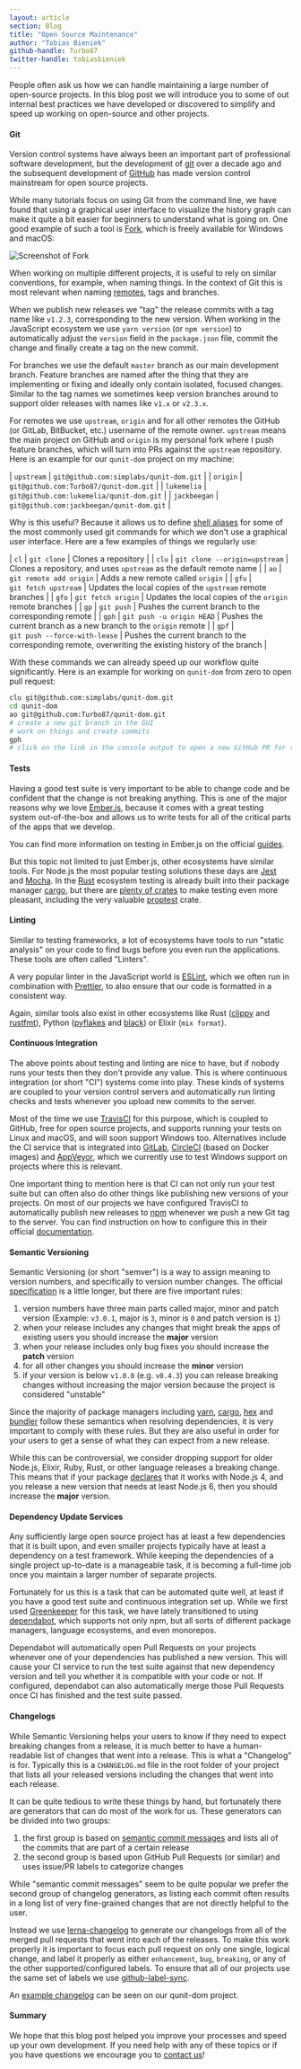 ```yaml
---
layout: article
section: Blog
title: "Open Source Maintenance"
author: "Tobias Bieniek"
github-handle: Turbo87
twitter-handle: tobiasbieniek
---
```


People often ask us how we can handle maintaining a large number of open-source
projects. In this blog post we will introduce you to some of out internal best
practices we have developed or discovered to simplify and speed up working on
open-source and other projects.

<!--break-->

<style>
code {
  white-space: nowrap;
}
</style>

#### Git

Version control systems have always been an important part of professional
software development, but the development of [git] over a decade ago and the
subsequent development of [GitHub] has made version control mainstream for open
source projects.

While many tutorials focus on using Git from the command line, we have found
that using a graphical user interface to visualize the history graph can make
it quite a bit easier for beginners to understand what is going on. One good
example of such a tool is [Fork], which is freely available for Windows and macOS:

![Screenshot of Fork](/images/posts/2018-11-27-open-source-maintenance/git-fork.png)

When working on multiple different projects, it is useful to rely on similar
conventions, for example, when naming things. In the context of Git this is most
relevant when naming [remotes](https://git-scm.com/book/en/v2/Git-Basics-Working-with-Remotes),
tags and branches.

When we publish new releases we "tag" the release commits with a tag name like
`v1.2.3`, corresponding to the new version. When working in the JavaScript
ecosystem we use `yarn version` (or `npm version`) to automatically adjust
the `version` field in the `package.json` file, commit the change and finally
create a tag on the new commit.

For branches we use the default `master` branch as our main development branch.
Feature branches are named after the thing that they are implementing or fixing
and ideally only contain isolated, focused changes.  Similar to the tag names we
sometimes keep version branches around to support older releases with names
like `v1.x` or `v2.3.x`.

For remotes we use `upstream`, `origin` and for all other remotes the GitHub
(or GitLab, BitBucket, etc.) username of the remote owner. `upstream` means the
main project on GitHub and `origin` is my personal fork where I push feature
branches, which will turn into PRs against the `upstream` repository. Here is an 
example for our `qunit-dom` project on my machine:

| `upstream` | `git@github.com:simplabs/qunit-dom.git` |
| `origin` | `git@github.com:Turbo87/qunit-dom.git` |
| `lukemelia` | `git@github.com:lukemelia/qunit-dom.git` |
| `jackbeegan` | `git@github.com:jackbeegan/qunit-dom.git` |

Why is this useful? Because it allows us to define [shell aliases](https://shapeshed.com/unix-alias/)
for some of the most commonly used git commands for which we don't use a
graphical user interface. Here are a few examples of things we regularly use:

| `cl` | `git clone` | Clones a repository |
| `clu` | `git clone --origin=upstream` | Clones a repository, and uses `upstream` as the default remote name |
| `ao` | `git remote add origin` | Adds a new remote called `origin` |
| `gfu` | `git fetch upstream` | Updates the local copies of the `upstream` remote branches | 
| `gfo` | `git fetch origin` | Updates the local copies of the `origin` remote branches | 
| `gp` | `git push` | Pushes the current branch to the corresponding remote |
| `gph` | `git push -u origin HEAD` | Pushes the current branch as a new branch to the `origin` remote |
| `gpf` | `git push --force-with-lease` | Pushes the current branch to the corresponding remote, overwriting the existing history of the branch |

With these commands we can already speed up our workflow quite significantly.
Here is an example for working on `qunit-dom` from zero to open pull request:

```bash
clu git@github.com:simplabs/qunit-dom.git
cd qunit-dom
ao git@github.com:Turbo87/qunit-dom.git
# create a new git branch in the GUI
# work on things and create commits
gph
# click on the link in the console output to open a new GitHub PR for the branch
```


#### Tests

Having a good test suite is very important to be able to change code and be
confident that the change is not breaking anything. This is one of the major
reasons why we love [Ember.js], because it comes with a great testing system
out-of-the-box and allows us to write tests for all of the critical parts of
the apps that we develop.

You can find more information on testing in Ember.js on the official
[guides](https://guides.emberjs.com/release/testing/).

But this topic not limited to just Ember.js, other ecosystems have similar
tools. For Node.js the most popular testing solutions these days are [Jest]
and [Mocha]. In the [Rust] ecosystem testing is already built into their
package manager [cargo], but there are [plenty of crates](https://github.com/rust-unofficial/awesome-rust#testing)
to make testing even more pleasant, including the very valuable [proptest]
crate.


#### Linting

Similar to testing frameworks, a lot of ecosystems have tools to run "static
analysis" on your code to find bugs before you even run the applications. These
tools are often called "Linters".

A very popular linter in the JavaScript world is [ESLint], which we often run in
combination with [Prettier], to also ensure that our code is formatted in a
consistent way.

Again, similar tools also exist in other ecosystems like Rust ([clippy] and
[rustfmt]), Python ([pyflakes] and [black]) or Elixir (`mix format`).


#### Continuous Integration

The above points about testing and linting are nice to have, but if nobody runs
your tests then they don't provide any value. This is where continuous
integration (or short "CI") systems come into play. These kinds of systems are
coupled to your version control servers and automatically run linting checks and
tests whenever you upload new commits to the server.

Most of the time we use [TravisCI] for this purpose, which is coupled to GitHub,
free for open source projects, and supports running your tests on Linux and
macOS, and will soon support Windows too. Alternatives include the CI service
that is integrated into [GitLab], [CircleCI] (based on Docker images) and
[AppVeyor], which we currently use to test Windows support on projects where
this is relevant.

One important thing to mention here is that CI can not only run your test suite
but can often also do other things like publishing new versions of your
projects. On most of our projects we have configured TravisCI to automatically
publish new releases to [npm] whenever we push a new Git tag to the server.
You can find instruction on how to configure this in their official
[documentation](https://docs.travis-ci.com/user/deployment/npm/).


#### Semantic Versioning

Semantic Versioning (or short "semver") is a way to assign meaning to version
numbers, and specifically to version number changes. The official
[specification](https://semver.org/) is a little longer, but there are five
important rules:

1. version numbers have three main parts called major, minor and patch version
   (Example: `v3.0.1`, major is `3`, minor is `0` and patch version is `1`)
2. when your release includes any changes that might break the apps of existing
   users you should increase the **major** version
3. when your release includes only bug fixes you should increase the **patch**
   version
4. for all other changes you should increase the **minor** version
5. if your version is below `v1.0.0` (e.g. `v0.4.3`) you can release breaking
   changes without increasing the major version because the project is
   considered "unstable"

Since the majority of package managers including [yarn], [cargo], [hex] and
[bundler] follow these semantics when resolving dependencies, it is very important
to comply with these rules. But they are also useful in order for your users
to get a sense of what they can expect from a new release.

While this can be controversial, we consider dropping support for older Node.js,
Elixir, Ruby, Rust, or other language releases a breaking change. This means that if
your package [declares](https://docs.npmjs.com/files/package.json#engines)
that it works with Node.js 4, and you release a new version that needs at least
Node.js 6, then you should increase the **major** version.


#### Dependency Update Services

Any sufficiently large open source project has at least a few dependencies that
it is built upon, and even smaller projects typically have at least a dependency
on a test framework. While keeping the dependencies of a single project
up-to-date is a manageable task, it is becoming a full-time job once you
maintain a larger number of separate projects.

Fortunately for us this is a task that can be automated quite well, at least
if you have a good test suite and continuous integration set up. While we
first used [Greenkeeper] for this task, we have lately transitioned to using
[dependabot], which supports not only npm, but all sorts of different package
managers, language ecosystems, and even monorepos.

Dependabot will automatically open Pull Requests on your projects whenever one
of your dependencies has published a new version. This will cause your CI
service to run the test suite against that new dependency version and tell
you whether it is compatible with your code or not. If configured, dependabot
can also automatically merge those Pull Requests once CI has finished and the
test suite passed.


#### Changelogs

While Semantic Versioning helps your users to know if they need to expect
breaking changes from a release, it is much better to have a human-readable
list of changes that went into a release. This is what a "Changelog" is for.
Typically this is a `CHANGELOG.md` file in the root folder of your project
that lists all your released versions including the changes that went into
each release.

It can be quite tedious to write these things by hand, but fortunately there
are generators that can do most of the work for us. These generators can be
divided into two groups:

1. the first group is based on [semantic commit messages](https://seesparkbox.com/foundry/semantic_commit_messages)
   and lists all of the commits that are part of a certain release
2. the second group is based upon GitHub Pull Requests (or similar) and uses
   issue/PR labels to categorize changes

While "semantic commit messages" seem to be quite popular we prefer the second
group of changelog generators, as listing each commit often results in a long
list of very fine-grained changes that are not directly helpful to the user.

Instead we use [lerna-changelog] to generate our changelogs from all of the
merged pull requests that went into each of the releases. To make this work
properly it is important to focus each pull request on only one single, logical
change, and label it properly as either `enhancement`, `bug`, `breaking`, or
any of the other supported/configured labels. To ensure that all of our projects
use the same set of labels we use [github-label-sync].

An [example changelog](https://github.com/simplabs/qunit-dom/blob/master/CHANGELOG.md)
can be seen on our qunit-dom project. 


#### Summary

We hope that this blog post helped you improve your processes and speed up your
own development. If you need help with any of these topics or if you have
questions we encourage you to [contact us](https://simplabs.com/contact/)!


[git]: https://git-scm.com/
[GitHub]: https://github.com/
[Fork]: https://git-fork.com/
[Ember.js]: https://emberjs.com/
[Jest]: https://jestjs.io/
[Mocha]: https://mochajs.org/
[Rust]: https://www.rust-lang.org/
[cargo]: https://doc.rust-lang.org/cargo/
[proptest]: https://github.com/altsysrq/proptest/
[ESLint]: https://eslint.org/
[Prettier]: https://prettier.io/
[clippy]: https://github.com/rust-lang/rust-clippy
[rustfmt]: https://github.com/rust-lang/rustfmt
[pyflakes]: https://github.com/PyCQA/pyflakes
[black]: https://github.com/ambv/black
[TravisCI]: https://travis-ci.com/
[GitLab]: https://gitlab.com/
[CircleCI]: https://circleci.com/
[AppVeyor]: https://www.appveyor.com/
[npm]: https://npmjs.com/
[yarn]: https://yarnpkg.com/
[hex]: https://hex.pm/
[bundler]: https://bundler.io/
[Greenkeeper]: https://greenkeeper.io/
[dependabot]: https://dependabot.com/
[lerna-changelog]: https://github.com/lerna/lerna-changelog/
[github-label-sync]: https://github.com/Financial-Times/github-label-sync/
